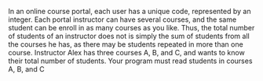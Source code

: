 In an online course portal, each user has a unique code, represented by
an integer.
Each portal instructor can have several courses, and the same student can be
enroll in as many courses as you like. Thus, the total number of students of an instructor does not
is simply the sum of students from all the courses he has, as there may be
students repeated in more than one course.
Instructor Alex has three courses A, B, and C, and wants to know their total number of students.
Your program must read students in courses A, B, and C
